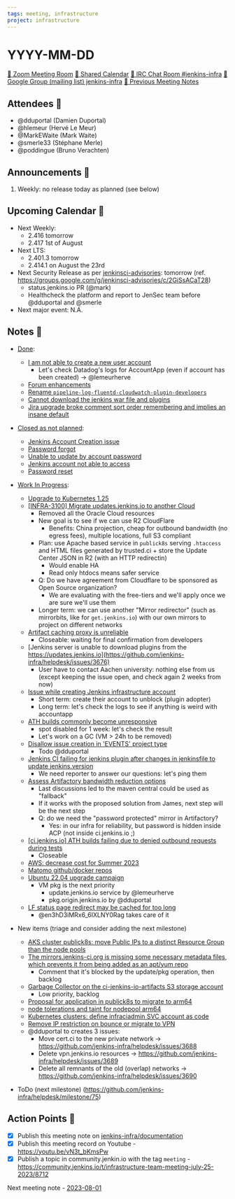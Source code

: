 ```yaml
---
tags: meeting, infrastructure
project: infrastructure
---
```

<!-- markdownlint-disable MD026-->

# YYYY-MM-DD

[:movie_camera: Zoom Meeting Room](https://zoom.us/j/92454301214?pwd=aEVoUi9EanpaakN3L1ZxRlpDQk5Ddz09)
[:calendar: Shared Calendar](https://jenkins.io/event-calendar/)
[:speech_balloon: IRC Chat Room #jenkins-infra](https://jenkins.io/chat/#jenkins-infra)
[:email: Google Group (mailing list) jenkins-infra](https://groups.google.com/g/jenkins-infra)
[🧠 Previous Meeting Notes](https://github.com/jenkins-infra/documentation/blob/main/meetings/2023-07-11.md)

## Attendees 👥


<!-- Handles are community.jenkins.io handles -->
* @dduportal (Damien Duportal)
* @hlemeur (Hervé Le Meur)
* @MarkEWaite (Mark Waite)
* @smerle33 (Stéphane Merle)
* @poddingue (Bruno Verachten)

## Announcements :loudspeaker:

1. Weekly: no release today as planned (see below)

## Upcoming Calendar 📆

* Next Weekly: 
    * 2.416 tomorrow
    * 2.417 1st of August
* Next LTS:
    * 2.401.3 tomorrow
    * 2.414.1 on August the 23rd
* Next Security Release as per [jenkinsci-advisories](https://groups.google.com/g/jenkinsci-advisories): tomorrow (ref. https://groups.google.com/g/jenkinsci-advisories/c/2GiSsACaT28)
    * status.jenkins.io PR (@mark)
    * Healthcheck the platform and report to JenSec team before @dduportal and @smerle
* Next major event: N.A.

## Notes :book:


* [Done](https://github.com/jenkins-infra/helpdesk/milestone/74?closed=1):
  * [I am not able to create a new user account](https://github.com/jenkins-infra/helpdesk/issues/3675)
      * Let's check Datadog's logs for AccountApp (even if account has been created) -> @lemeurherve
  * [Forum enhancements](https://github.com/jenkins-infra/helpdesk/issues/3665)
  * [Rename `pipeline-log-fluentd-cloudwatch-plugin-developers`](https://github.com/jenkins-infra/helpdesk/issues/3669)
  * [Cannot download the jenkins war file and plugins](https://github.com/jenkins-infra/helpdesk/issues/3661)
  * [Jira upgrade broke comment sort order remembering and implies an insane default](https://github.com/jenkins-infra/helpdesk/issues/3658)

* [Closed as not planned](https://github.com/jenkins-infra/helpdesk/milestone/74?closed=1):
  * [Jenkins Account Creation issue](https://github.com/jenkins-infra/helpdesk/issues/3668)
  * [Password forgot ](https://github.com/jenkins-infra/helpdesk/issues/3667)
  * [Unable to update by account password ](https://github.com/jenkins-infra/helpdesk/issues/3672)
  * [Jenkins account not able to access](https://github.com/jenkins-infra/helpdesk/issues/3674)
  * [Password reset](https://github.com/jenkins-infra/helpdesk/issues/3666)

* [Work In Progress](https://github.com/jenkins-infra/helpdesk/milestone/74):
  * [Upgrade to Kubernetes 1.25](https://github.com/jenkins-infra/helpdesk/issues/3582)
  * [[INFRA-3100] Migrate updates.jenkins.io to another Cloud](https://github.com/jenkins-infra/helpdesk/issues/2649)
      * Removed all the Oracle Cloud resources
      * New goal is to see if we can use R2 CloudFlare
          * Benefits: China projection, cheap for outbound bandwidth (no egress fees), multiple locations, full S3 compliant
      * Plan: use Apache based service in `publick8s` serving `.htaccess` and HTML files generated by trusted.ci + store the Update Center JSON in R2 (with an HTTP redirectin)
          * Would enable HA
          * Read only htdocs means safer service
      * Q: Do we have agreement from Cloudflare to be sponsored as Open Source organization?
          * We are evaluating with the free-tiers and we'll apply once we are sure we'll use them
      * Longer term: we can use another "Mirror redirector" (such as mirrorbits, like for `get.jenkins.io`) with our own mirrors to project on different networks
  * [Artifact caching proxy is unreliable](https://github.com/jenkins-infra/helpdesk/issues/3481)
      * Closeable: waiting for final confirmation from developers
  * [Jenkins server is unable to download plugins from the https://updates.jenkins.io](https://github.com/jenkins-infra/helpdesk/issues/3676)
      * User have to contact Aachen university: nothing else from us (except keeping the issue open, and check again 2 weeks from now)
  * [Issue while creating Jenkins infrastructure account](https://github.com/jenkins-infra/helpdesk/issues/3677)
      * Short term: create their account to unblock (plugin adopter)
      * Long term: let's check the logs to see if anything is weird with accountapp
  * [ATH builds commonly become unresponsive](https://github.com/jenkins-infra/helpdesk/issues/3673)
      * spot disabled for 1 week: let's check the result
      * Let's work on a GC (VM > 24h to be removed)
  * [Disallow issue creation in 'EVENTS' project type](https://github.com/jenkins-infra/helpdesk/issues/3671)
      * Todo @dduportal
  * [Jenkins CI failing for jenkins plugin after changes in jenkinsfile to update jenkins.version](https://github.com/jenkins-infra/helpdesk/issues/3670)
      * We need reporter to answer our questions: let's ping them
  * [Assess Artifactory bandwidth reduction options](https://github.com/jenkins-infra/helpdesk/issues/3599)
      * Last discussions led to the maven central could be used as "fallback" 
      * If it works with the proposed solution from James, next step will be the next step
      * Q: do we need the "password protected" mirror in Artifactory?
          * Yes: in our infra for reliability, but password is hidden inside ACP (not inside ci.jenkins.io ;)
  * [[ci.jenkins.io] ATH builds failing due to denied outbound requests during tests](https://github.com/jenkins-infra/helpdesk/issues/3664)
      * Closeable
  * [AWS: decrease cost for Summer 2023](https://github.com/jenkins-infra/helpdesk/issues/3662)
  * [Matomo github/docker repos](https://github.com/jenkins-infra/helpdesk/issues/3602)
  * [Ubuntu 22.04 upgrade campaign](https://github.com/jenkins-infra/helpdesk/issues/2982)
      * VM pkg is the next priority
          * update.jenkins.io service by @lemeurherve 
          * pkg.origin.jenkins.io by @dduportal 
  * [LF status page redirect may be cached for too long](https://github.com/jenkins-infra/helpdesk/issues/3660)
      * @en3hD3iMRx6_6IXLNY0Rag takes care of it

* New items (triage and consider adding the next milestone)
  * [AKS cluster publick8s: move Public IPs to a distinct Resource Group than the node pools](https://github.com/jenkins-infra/helpdesk/issues/3660)
  * [The mirrors.jenkins-ci.org is missing some necessary metadata files, which prevents it from being added as an apt/yum repo]()
      * Comment that it's blocked by the update/pkg operation, then backlog
  * [Garbage Collector on the ci-jenkins-io-artifacts S3 storage account](https://github.com/jenkins-infra/helpdesk/issues/3663)
      * Low priority, backlog
  * [Proposal for application in publick8s to migrate to arm64](https://github.com/jenkins-infra/helpdesk/issues/3619)
  * [node tolerations and taint for nodepool arm64](https://github.com/jenkins-infra/helpdesk/issues/3623)
  * [Kubernetes clusters: define infraciadmin SVC account as code](https://github.com/jenkins-infra/helpdesk/issues/3679)
  * [Remove IP restriction on bounce or migrate to VPN](https://github.com/jenkins-infra/helpdesk/issues/3624)
  * @dduportal to creates 3 issues:
      * Move cert.ci to the new private network -> https://github.com/jenkins-infra/helpdesk/issues/3688
      * Delete vpn.jenkins.io resources -> https://github.com/jenkins-infra/helpdesk/issues/3689
      * Delete all remnants of the old (overlap) networks -> https://github.com/jenkins-infra/helpdesk/issues/3690

* ToDo (next milestone) (https://github.com/jenkins-infra/helpdesk/milestone/75)


## Action Points :muscle:

<!-- How To: https://github.com/jenkins-infra/runbooks/tree/main/meetings -->
* [x] Publish this meeting note on [jenkins-infra/documentation](https://github.com/jenkins-infra/documentation) 
* [x] Publish this meeting record on Youtube - https://youtu.be/vN3t_bKmsPw
* [x] Publish a topic in community.jenkin.io with the tag `meeting` - https://community.jenkins.io/t/infrastructure-team-meeting-july-25-2023/8712

Next meeting note - [2023-08-01](https://github.com/jenkins-infra/documentation/blob/main/meetings/2023-08-01.md) 